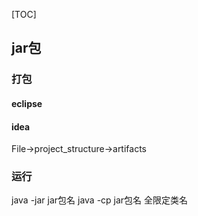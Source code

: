 [TOC]
## jar包
### 打包
#### eclipse
#### idea
File->project_structure->artifacts
### 运行
java -jar jar包名
java -cp jar包名 全限定类名 